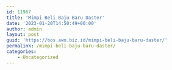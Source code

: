 ```yaml
---
id: 11967
title: 'Mimpi Beli Baju Baru Daster'
date: '2023-01-20T14:50:49+00:00'
author: admin
layout: post
guid: 'https://bos.awn.biz.id/mimpi-beli-baju-baru-daster/'
permalink: /mimpi-beli-baju-baru-daster/
categories:
    - Uncategorized
---
```


